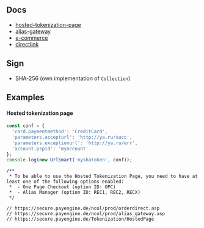 

## Docs
- [hosted-tokenization-page](https://support-payengine.v-psp.com/~/media/kdb/pdf/concardis/en/eee5a544-7860-4428-9956-150d1a64805f/hosted-tokenization-page.ashx)
- [alias-gateway](https://support-payengine.v-psp.com/~/media/kdb/pdf/concardis/en/b5e53b03-49ff-4152-8df0-c14a02c1fdba/alias-gateway.ashx)
- [e-commerce](https://support-payengine.v-psp.com/~/media/kdb/pdf/concardis/en/123ae0b9-2864-48d4-9b06-7ed2d70db029/e-commerce.ashx)
- [directlink](https://support-payengine.v-psp.com/~/media/kdb/pdf/concardis/en/5fb19037-3393-4cea-bace-1fd21718119f/directlink.ashx)


## Sign
- SHA-256 (own implementation of `Collection`)


## Examples

#### Hosted tokenization page
```js
const conf = {
  'card.paymentmethod': 'CreditCard',
  'parameters.accepturl': 'http://ya.ru/succ',
  'parameters.exceptionurl': 'http://ya.ru/err',
  'account.pspid': 'myaccount'
};
console.log(new UrlSmart('myshatoken', conf));
```
```
/**
 * To be able to use the Hosted Tokenization Page, you need to have at least one of the following options enabled:
 *  - One Page Checkout (option ID: OPC)
 *  - Alias Manager (option ID: REC1, REC2, RECX)
 */

// https://secure.payengine.de/ncol/prod/orderdirect.asp
// https://secure.payengine.de/ncol/prod/alias_gateway.asp
// https://secure.payengine.de/Tokenization/HostedPage
```